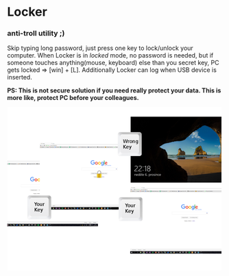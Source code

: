 # Locker
### anti-troll utility ;)

Skip typing long password, just press one key to lock/unlock your computer.
When Locker is in <i>locked</i> mode, no password is needed, but if someone touches anything(mouse, keyboard) else than you secret key, PC gets locked => [win] + [L].
Additionally Locker can log when USB device is inserted.

<b>PS: This is not secure solution if you need really protect your data. This is more like, protect PC before your colleagues.

<img src="https://github.com/ThommyB/Locker/blob/develop/locker.png">
